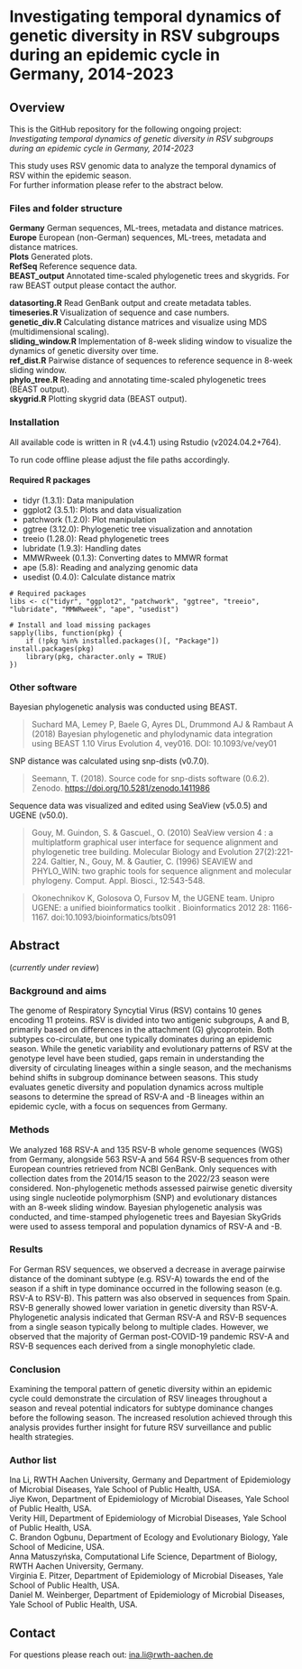 # Investigating temporal dynamics of genetic diversity in RSV subgroups during an epidemic cycle in Germany, 2014-2023

## Overview

This is the GitHub repository for the following ongoing project: <br>
*Investigating temporal dynamics of genetic diversity in RSV subgroups during an epidemic cycle in Germany, 2014-2023*

This study uses RSV genomic data to analyze the temporal dynamics of RSV within the epidemic season. <br>
For further information please refer to the abstract below.  

### Files and folder structure

**Germany** German sequences, ML-trees, metadata and distance matrices. <br>
**Europe** European (non-German) sequences, ML-trees, metadata and distance matrices. <br>
**Plots** Generated plots. <br>
**RefSeq** Reference sequence data. <br>
**BEAST_output** Annotated time-scaled phylogenetic trees and skygrids. For raw BEAST output please contact the author. <br>

**datasorting.R** Read GenBank output and create metadata tables. <br>
**timeseries.R** Visualization of sequence and case numbers. <br>
**genetic_div.R** Calculating distance matrices and visualize using MDS (multidimensional scaling). <br>
**sliding_window.R** Implementation of 8-week sliding window to visualize the dynamics of genetic diversity over time. <br>
**ref_dist.R** Pairwise distance of sequences to reference sequence in 8-week sliding window. <br>
**phylo_tree.R** Reading and annotating time-scaled phylogenetic trees (BEAST output). <br>
**skygrid.R** Plotting skygrid data (BEAST output). <br>

### Installation 

All available code is written in R (v4.4.1) using Rstudio (v2024.04.2+764). 

To run code offline please adjust the file paths accordingly. 

#### Required R packages

- tidyr (1.3.1): Data manipulation
- ggplot2 (3.5.1): Plots and data visualization
- patchwork (1.2.0): Plot manipulation
- ggtree (3.12.0): Phylogenetic tree visualization and annotation
- treeio (1.28.0): Read phylogenetic trees
- lubridate (1.9.3): Handling dates 
- MMWRweek (0.1.3): Converting dates to MMWR format
- ape (5.8): Reading and analyzing genomic data
- usedist (0.4.0): Calculate distance matrix

```
# Required packages
libs <- c("tidyr", "ggplot2", "patchwork", "ggtree", "treeio", "lubridate", "MMWRweek", "ape", "usedist")

# Install and load missing packages
sapply(libs, function(pkg) {
    if (!pkg %in% installed.packages()[, "Package"]) install.packages(pkg)
    library(pkg, character.only = TRUE)
})
```

### Other software

Bayesian phylogenetic analysis was conducted using BEAST.

>Suchard MA, Lemey P, Baele G, Ayres DL, Drummond AJ & Rambaut A (2018) Bayesian phylogenetic and phylodynamic data integration using BEAST 1.10 Virus Evolution 4, vey016. DOI: 10.1093/ve/vey01

SNP distance was calculated using snp-dists (v0.7.0).

>Seemann, T. (2018). Source code for snp-dists software (0.6.2). Zenodo. https://doi.org/10.5281/zenodo.1411986

Sequence data was visualized and edited using SeaView (v5.0.5) and UGENE (v50.0).

>Gouy, M. Guindon, S. & Gascuel., O. (2010) SeaView version 4 : a multiplatform graphical user interface for sequence alignment and phylogenetic tree building. Molecular Biology and Evolution 27(2):221-224. 
Galtier, N., Gouy, M. & Gautier, C. (1996) SEAVIEW and PHYLO_WIN: two graphic tools for sequence alignment and molecular phylogeny. Comput. Appl. Biosci., 12:543-548.

>Okonechnikov K, Golosova O, Fursov M, the UGENE team.  Unipro UGENE: a unified bioinformatics toolkit . Bioinformatics  2012 28: 1166-1167. doi:10.1093/bioinformatics/bts091

## Abstract

(*currently under review*)

### Background and aims

The genome of Respiratory Syncytial Virus (RSV) contains 10 genes encoding 11 proteins. RSV is divided into two antigenic subgroups, A and B, primarily based on differences in the attachment (G) glycoprotein. Both subtypes co-circulate, but one typically dominates during an epidemic season. While the genetic variability and evolutionary patterns of RSV at the genotype level have been studied, gaps remain in understanding the diversity of circulating lineages within a single season, and the mechanisms behind shifts in subgroup dominance between seasons. This study evaluates genetic diversity and population dynamics across multiple seasons to determine the spread of RSV-A and -B lineages within an epidemic cycle, with a focus on sequences from Germany.

### Methods

We analyzed 168 RSV-A and 135 RSV-B whole genome sequences (WGS) from Germany, alongside 563 RSV-A and 564 RSV-B sequences from other European countries retrieved from NCBI GenBank. Only sequences with collection dates from the 2014/15 season to the 2022/23 season were considered. Non-phylogenetic methods assessed pairwise genetic diversity using single nucleotide polymorphism (SNP) and evolutionary distances with an 8-week sliding window. Bayesian phylogenetic analysis was conducted, and time-stamped phylogenetic trees and Bayesian SkyGrids were used to assess temporal and population dynamics of RSV-A and -B. 

### Results 

For German RSV sequences, we observed a decrease in average pairwise distance of the dominant subtype (e.g. RSV-A) towards the end of the season if a shift in type dominance occurred in the following season (e.g. RSV-A to RSV-B). This pattern was also observed in sequences from Spain. RSV-B generally showed lower variation in genetic diversity than RSV-A. Phylogenetic analysis indicated that German RSV-A and RSV-B sequences from a single season typically belong to multiple clades. However, we observed that the majority of German post-COVID-19 pandemic RSV-A and RSV-B sequences each derived from a single monophyletic clade. 

### Conclusion

Examining the temporal pattern of genetic diversity within an epidemic cycle could demonstrate the circulation of RSV lineages throughout a season and reveal potential indicators for subtype dominance changes before the following season. The increased resolution achieved through this analysis provides further insight for future RSV surveillance and public health strategies. 

### Author list

Ina Li, RWTH Aachen University, Germany and Department of Epidemiology of Microbial Diseases, Yale School of Public Health, USA. <br>
Jiye Kwon, Department of Epidemiology of Microbial Diseases, Yale School of Public Health, USA. <br>
Verity Hill, Department of Epidemiology of Microbial Diseases, Yale School of Public Health, USA. <br>
C. Brandon Ogbunu, Department of Ecology and Evolutionary Biology, Yale School of Medicine, USA. <br>
Anna Matuszyńska, Computational Life Science, Department of Biology, RWTH Aachen University, Germany. <br>
Virginia E. Pitzer, Department of Epidemiology of Microbial Diseases, Yale School of Public Health, USA. <br>
Daniel M. Weinberger, Department of Epidemiology of Microbial Diseases, Yale School of Public Health, USA. <br>

## Contact

For questions please reach out: ina.li@rwth-aachen.de